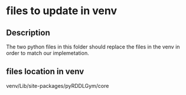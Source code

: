 # files to update in venv

## Description
The two python files in this folder should replace the files in the venv in order to match our implemetation. 

## files location in venv
venv/Lib/site-packages/pyRDDLGym/core
